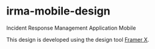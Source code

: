# irma-mobile-design
Incident Response Management Application Mobile


This design is developed using the design tool [Framer X](www.framer.com).
